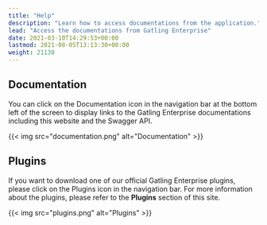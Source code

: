 ```yaml
---
title: "Help"
description: "Learn how to access documentations from the application."
lead: "Access the documentations from Gatling Enterprise"
date: 2021-03-10T14:29:53+00:00
lastmod: 2021-08-05T13:13:30+00:00
weight: 21130
---
```


## Documentation

You can click on the Documentation icon in the navigation bar at the bottom left of the screen to display links to the Gatling Enterprise documentations including this website and the Swagger API.

{{< img src="documentation.png" alt="Documentation" >}}

## Plugins

If you want to download one of our official Gatling Enterprise plugins, please click on the Plugins icon in the navigation bar.
For more information about the plugins, please refer to the **Plugins** section of this site.

{{< img src="plugins.png" alt="Plugins" >}}
